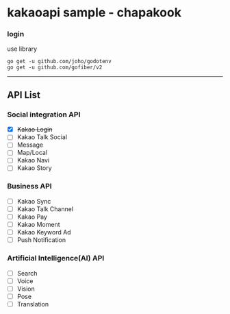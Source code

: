 # kakaoapi sample - chapakook

### login
use library
```
go get -u github.com/joho/godotenv
go get -u github.com/gofiber/v2
```
-----

## API List
### Social integration API
- [x] ~~Kakao Login~~
- [ ] Kakao Talk Social
- [ ] Message
- [ ] Map/Local
- [ ] Kakao Navi
- [ ] Kakao Story
### Business API
- [ ] Kakao Sync
- [ ] Kakao Talk Channel
- [ ] Kakao Pay
- [ ] Kakao Moment
- [ ] Kakao Keyword Ad
- [ ] Push Notification
### Artificial Intelligence(AI) API
- [ ] Search
- [ ] Voice
- [ ] Vision
- [ ] Pose
- [ ] Translation